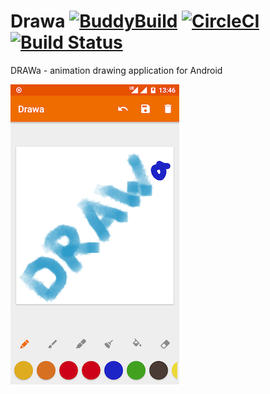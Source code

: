 # Drawa [![BuddyBuild](https://dashboard.buddybuild.com/api/statusImage?appID=5782be0de7755301001ac2e1&branch=master&build=latest)](https://dashboard.buddybuild.com/apps/5782be0de7755301001ac2e1/build/latest?branch=master) [![CircleCI](https://circleci.com/gh/solkin/drawa-android.svg?style=shield)](https://circleci.com/gh/solkin/drawa-android) [![Build Status](https://travis-ci.org/solkin/drawa-android.svg?branch=master)](https://travis-ci.org/solkin/drawa-android)
DRAWa - animation drawing application for Android

![Screenshot](graphics/main.png "Main")
